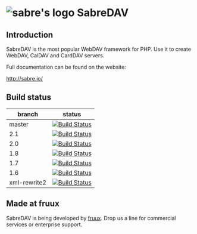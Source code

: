 ![sabre's logo](http://sabre.io/img/logo.png) SabreDAV
======================================================

Introduction
------------

SabreDAV is the most popular WebDAV framework for PHP. Use it to create WebDAV, CalDAV and CardDAV servers.

Full documentation can be found on the website:

http://sabre.io/

Build status
------------

| branch       | status |
| ------------ | ------ |
| master       | [![Build Status](https://travis-ci.org/fruux/sabre-dav.png?branch=master)](https://travis-ci.org/fruux/sabre-dav) |
| 2.1          | [![Build Status](https://travis-ci.org/fruux/sabre-dav.png?branch=2.1)](https://travis-ci.org/fruux/sabre-dav) |
| 2.0          | [![Build Status](https://travis-ci.org/fruux/sabre-dav.png?branch=2.0)](https://travis-ci.org/fruux/sabre-dav) |
| 1.8          | [![Build Status](https://travis-ci.org/fruux/sabre-dav.png?branch=1.8)](https://travis-ci.org/fruux/sabre-dav) |
| 1.7          | [![Build Status](https://travis-ci.org/fruux/sabre-dav.png?branch=1.7)](https://travis-ci.org/fruux/sabre-dav) |
| 1.6          | [![Build Status](https://travis-ci.org/fruux/sabre-dav.png?branch=1.6)](https://travis-ci.org/fruux/sabre-dav) |
| xml-rewrite2 | [![Build Status](https://travis-ci.org/fruux/sabre-dav.png?branch=xml-rewrite2)](https://travis-ci.org/fruux/sabre-dav) |

Made at fruux
-------------

SabreDAV is being developed by [fruux](https://fruux.com/). Drop us a line for commercial services or enterprise support.
